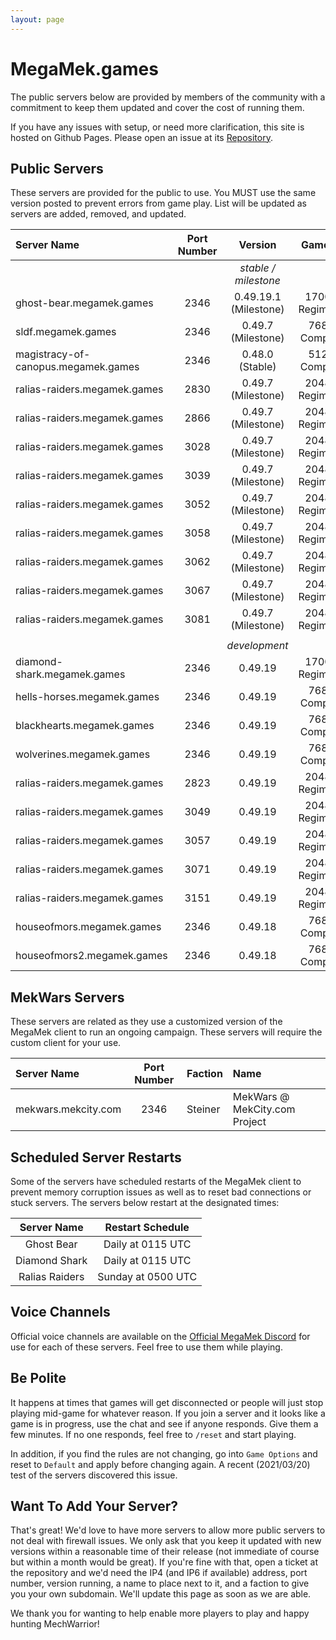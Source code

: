 ```yaml
---
layout: page
---
```

# MegaMek.games

The public servers below are provided by members of the community with a
commitment to keep them updated and cover the cost of running them.

If you have any issues with setup, or need more clarification, this site is
hosted on Github Pages. Please open an issue at its [Repository](https://github.com/rjhancock/megamek-games).

## Public Servers

These servers are provided for the public to use. You MUST use the same version
posted to prevent errors from game play. List will be updated as servers are
added, removed, and updated.

|Server Name|Port Number|Version|Game Size|Provided By|
|:------|:-----:|:--------:|:--:|-------:|
|||*stable / milestone*|||
|ghost-bear.megamek.games            |2346|0.49.19.1 (Milestone)|1700M - Regimental? |TapEnvy.us, LLC|
|sldf.megamek.games                  |2346|0.49.7 (Milestone)|768M - Companies    |MegaMek Team|
|magistracy-of-canopus.megamek.games |2346|0.48.0 (Stable)|512M - Companies    |Delra|
|ralias-raiders.megamek.games        |2830|0.49.7 (Milestone)|2048M - Regimental? |[RR] Sierra Invenio|
|ralias-raiders.megamek.games        |2866|0.49.7 (Milestone)|2048M - Regimental? |[RR] Sierra Invenio|
|ralias-raiders.megamek.games        |3028|0.49.7 (Milestone)|2048M - Regimental? |[RR] Sierra Invenio|
|ralias-raiders.megamek.games        |3039|0.49.7 (Milestone)|2048M - Regimental? |[RR] Sierra Invenio|
|ralias-raiders.megamek.games        |3052|0.49.7 (Milestone)|2048M - Regimental? |[RR] Sierra Invenio|
|ralias-raiders.megamek.games        |3058|0.49.7 (Milestone)|2048M - Regimental? |[RR] Sierra Invenio|
|ralias-raiders.megamek.games        |3062|0.49.7 (Milestone)|2048M - Regimental? |[RR] Sierra Invenio|
|ralias-raiders.megamek.games        |3067|0.49.7 (Milestone)|2048M - Regimental? |[RR] Sierra Invenio|
|ralias-raiders.megamek.games        |3081|0.49.7 (Milestone)|2048M - Regimental? |[RR] Sierra Invenio|
||||||
|||*development*|||
|diamond-shark.megamek.games  |2346|0.49.19|1700M - Regimental? |TapEnvy.us, LLC|
|hells-horses.megamek.games   |2346|0.49.19|768M - Companies    |MegaMek Team|
|blackhearts.megamek.games    |2346|0.49.19|768M - Companies    |MegaMek Team|
|wolverines.megamek.games     |2346|0.49.19|768M - Companies    |MegaMek Team|
|ralias-raiders.megamek.games |2823|0.49.19|2048M - Regimental? |[RR] Sierra Invenio|
|ralias-raiders.megamek.games |3049|0.49.19|2048M - Regimental? |[RR] Sierra Invenio|
|ralias-raiders.megamek.games |3057|0.49.19|2048M - Regimental? |[RR] Sierra Invenio|
|ralias-raiders.megamek.games |3071|0.49.19|2048M - Regimental? |[RR] Sierra Invenio|
|ralias-raiders.megamek.games |3151|0.49.19|2048M - Regimental? |[RR] Sierra Invenio|
|houseofmors.megamek.games    |2346|0.49.18|768M - Companies    |Mors2657|
|houseofmors2.megamek.games   |2346|0.49.18|768M - Companies    |Mors2657|

## MekWars Servers

These servers are related as they use a customized version of the MegaMek client to
run an ongoing campaign. These servers will require the custom client for your use.

|Server Name|Port Number|Faction|Name|
|:----|:-----:|:-----|:------|
|mekwars.mekcity.com|2346|Steiner|MekWars @ MekCity.com Project|

## Scheduled Server Restarts

Some of the servers have scheduled restarts of the MegaMek client to prevent
memory corruption issues as well as to reset bad connections or stuck servers.
The servers below restart at the designated times:

|Server Name|Restart Schedule|
|:---------:|:--------------:|
|Ghost Bear     | Daily at 0115 UTC|
|Diamond Shark  | Daily at 0115 UTC|
|Ralias Raiders | Sunday at 0500 UTC|

## Voice Channels

Official voice channels are available on the [Official MegaMek Discord](https://discord.gg/XM54YH9396) for use for each of these servers. Feel free to use them while playing.

## Be Polite

It happens at times that games will get disconnected or people will just stop playing mid-game for whatever reason. If you join a server and it looks like a game is in progress, use the chat and see if anyone responds. Give them a few minutes. If no one responds, feel free to `/reset` and start playing.

In addition, if you find the rules are not changing, go into `Game Options` and reset to `Default` and apply before changing again. A recent (2021/03/20) test of the servers discovered this issue.

## Want To Add Your Server?

That's great! We'd love to have more servers to allow more public servers to not deal with firewall issues. We only ask that you keep it updated with new versions within a reasonable time of their release (not immediate of course but within a month would be great). If you're fine with that, open a ticket at the repository and we'd need the IP4 (and IP6 if available) address, port number, version running, a name to place next to it, and a faction to give you your own subdomain. We'll update this page as soon as we are able.

We thank you for wanting to help enable more players to play and happy hunting MechWarrior!
